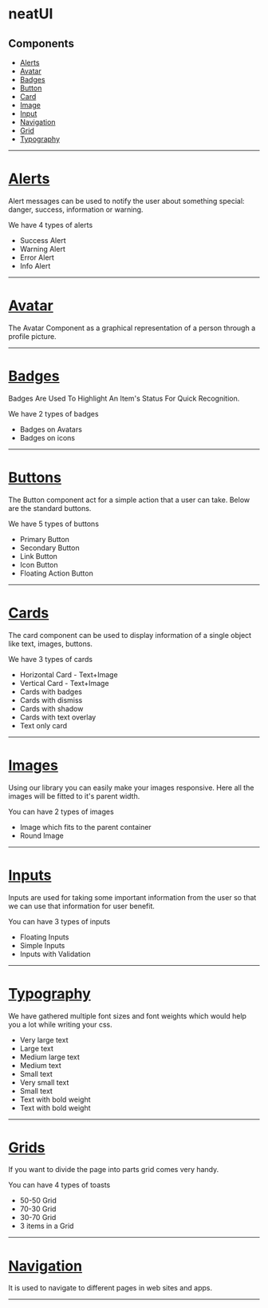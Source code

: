 # neatUI

## Components

- [Alerts](#Alerts)
- [Avatar](#Avatar)
- [Badges](#Badges)
- [Button](#Buttons)
- [Card](#Cards)
- [Image](#Images)
- [Input](#Inputs)
- [Navigation](#Navigation)
- [Grid](#Grids)
- [Typography](#Typography)

---

# [Alerts](https://rapidui-library.netlify.app/components/alert/alert)

Alert messages can be used to notify the user about something special: danger, success, information or warning.

We have 4 types of alerts

- Success Alert
- Warning Alert
- Error Alert
- Info Alert

---

# [Avatar](https://rapidui-library.netlify.app/components/avatar/avatar)

The Avatar Component as a graphical representation of a person through a profile picture.

---

# [Badges](https://rapidui-library.netlify.app/components/badge/badge)

Badges Are Used To Highlight An Item's Status For Quick Recognition.

We have 2 types of badges

- Badges on Avatars
- Badges on icons

---

# [Buttons](https://rapidui-library.netlify.app/components/button/button)

The Button component act for a simple action that a user can take. Below are the standard buttons.

We have 5 types of buttons

- Primary Button
- Secondary Button
- Link Button
- Icon Button
- Floating Action Button

---

# [Cards](https://rapidui-library.netlify.app/components/cards/card)

The card component can be used to display information of a single object like text, images, buttons.

We have 3 types of cards

- Horizontal Card - Text+Image
- Vertical Card - Text+Image
- Cards with badges
- Cards with dismiss
- Cards with shadow
- Cards with text overlay
- Text only card

---

# [Images](https://rapidui-library.netlify.app/components/image/image)

Using our library you can easily make your images responsive. Here all the images will be fitted to it's parent width.

You can have 2 types of images

- Image which fits to the parent container
- Round Image

---

# [Inputs](https://rapidui-library.netlify.app/components/input/input)

Inputs are used for taking some important information from the user so that we can use that information for user benefit.

You can have 3 types of inputs

- Floating Inputs
- Simple Inputs
- Inputs with Validation

---

# [Typography](https://rapidui-library.netlify.app/components/text%20utilities/text_utilities)

We have gathered multiple font sizes and font weights which would help you a lot while writing your css.

- Very large text
- Large text
- Medium large text
- Medium text
- Small text
- Very small text
- Small text
- Text with bold weight
- Text with bold weight

---

# [Grids](https://rapidui-library.netlify.app/components/grid/grid)

If you want to divide the page into parts grid comes very handy.

You can have 4 types of toasts

- 50-50 Grid
- 70-30 Grid
- 30-70 Grid
- 3 items in a Grid

---

# [Navigation](https://rapidui-library.netlify.app/components/navigation/navigation)

It is used to navigate to different pages in web sites and apps.

---
